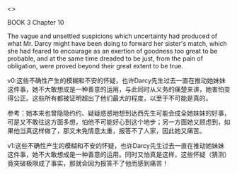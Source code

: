   <<Pride and Prejudice>>

BOOK 3 Chapter 10

  The vague and unsettled suspicions which uncertainty had produced of what Mr. Darcy might have been doing to forward her sister's match, which she had feared to encourage as an exertion of goodness too great to be probable, and at the same time dreaded to be just, from the pain of obligation, were proved beyond their great extent to be true.

v0:这些不确性产生的模糊和不安的怀疑，也许Darcy先生过去一直在推动她妹妹这件事，她不大敢想成是一种善意的运用，与此同时从义务的痛楚来讲，她害怕变得公正。这些所有都被证明超出了他们最大的程度，以至于不可能是真的。

参考：她本来也曾隐隐约约、疑疑惑惑地想到达西先生可能会成全她妹妹的好事，可是又不敢往这方面多想，怕他不可能好心到这个地步；另一方面她又顾虑到，如果他当真这样做了，那又未免情意太重，报答不了人家，因此她又痛苦。

v1:这些不确性产生的模糊和不安的怀疑，也许Darcy先生过去一直在推动她妹妹这件事，她不大敢想成是一种善意的运用。同时又怕真是这样，这些怀疑（猜测）竟突破极限成了事实，那就会因为报答不了他而感到痛苦！